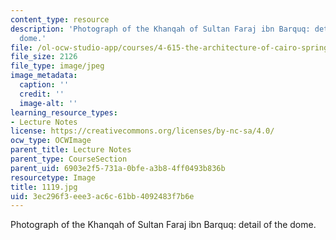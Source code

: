 ```yaml
---
content_type: resource
description: 'Photograph of the Khanqah of Sultan Faraj ibn Barquq: detail of the
  dome.'
file: /ol-ocw-studio-app/courses/4-615-the-architecture-of-cairo-spring-2002/3ec296f3eee3ac6c61bb4092483f7b6e_1119.jpg
file_size: 2126
file_type: image/jpeg
image_metadata:
  caption: ''
  credit: ''
  image-alt: ''
learning_resource_types:
- Lecture Notes
license: https://creativecommons.org/licenses/by-nc-sa/4.0/
ocw_type: OCWImage
parent_title: Lecture Notes
parent_type: CourseSection
parent_uid: 6903e2f5-731a-0bfe-a3b8-4ff0493b836b
resourcetype: Image
title: 1119.jpg
uid: 3ec296f3-eee3-ac6c-61bb-4092483f7b6e
---
```

Photograph of the Khanqah of Sultan Faraj ibn Barquq: detail of the dome.